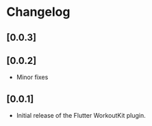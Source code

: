 # Changelog

## [0.0.3]

## [0.0.2]

- Minor fixes

## [0.0.1]

- Initial release of the Flutter WorkoutKit plugin.

